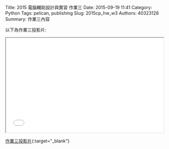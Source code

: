 Title: 2015 電腦輔助設計與實習 作業三
Date: 2015-09-19 11:41
Category: Python
Tags: pelican, publishing
Slug: 2015cp_hw_w3
Authors: 40323128
Summary: 作業三內容

以下為作業三投影片:

<iframe src="40323128_cp_w3_p.html" width="500" height="300"></iframe>

[作業三投影片](40323128_cp_w3_p.html){:target="_blank"}


